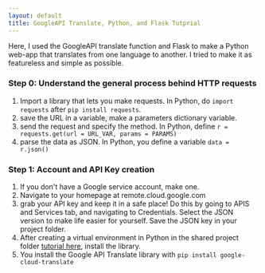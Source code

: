 ```yaml
---
layout: default
title: GoogleAPI Translate, Python, and Flask Tutprial
---
```


Here, I used the GoogleAPI translate function and Flask to make a Python web-app that translates from one language to another. I tried to make it as featureless and simple as possible. 

### Step 0: Understand the general process behind HTTP requests
1. Import a library that lets you make requests. In Python, do ``import requests`` after ``pip install requests``. 
2. save the URL in a variable, make a parameters dictionary variable. 
3. send the request and specify the method. In Python, define ``r = requests.get(url = URL_VAR, params = PARAMS)``
4. parse the data as JSON. In Python, you define a variable ``data = r.json()``

### Step 1: Account and API Key creation

1. If you don't have a Google service account, make one. 
2. Navigate to your homepage at remote.cloud.google.com
3. grab your API key and keep it in a safe place! Do this by going to APIS and Services tab, and navigating to Credentials. Select the JSON version to make life easier for yourself. Save the JSON key in your project folder. 
4. After creating a virtual environment in Python in the shared project folder [tutorial here](flask_start.md), install the library. 
5. You install the Google API Translate library with ``pip install google-cloud-translate``
